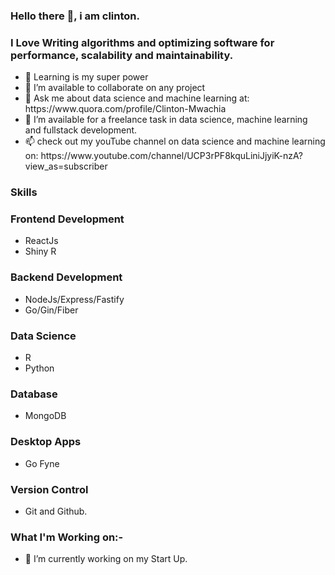 ### Hello there 👋, i am clinton.
### I Love Writing algorithms and optimizing software for performance, scalability and maintainability.
<ul>
  <li>🌱 Learning is my super power</li>
  <li>👯 I’m available to collaborate on any project</li>
  <li>💬 Ask me about data science and machine learning at: https://www.quora.com/profile/Clinton-Mwachia</li>
  <li>🔭 I’m available for a freelance task in data science, machine learning and fullstack development.</li>
  <li>📫 check out my youTube channel on data science and machine learning on: https://www.youtube.com/channel/UCP3rPF8kquLiniJjyiK-nzA?view_as=subscriber </li>
</ul>

### Skills
<h3>Frontend Development</h3>
<ul>
  <li>ReactJs</li>
  <li>Shiny R </>
</ul>
<h3>Backend Development</h3>
<ul>
  <li>NodeJs/Express/Fastify</li>
  <li>Go/Gin/Fiber</li>
</ul>
<h3>Data Science</h3>
<ul>
  <li>R</li>
  <li>Python</li>
</ul>
<h3>Database</h3>
<ul>
  <li>MongoDB </li>
</ul>
<h3>Desktop Apps</h3>
<ul>
  <li>Go Fyne</li>
</ul>


### Version Control
- Git and Github.

### What I'm Working on:- 

- 🔭 I’m currently working on my Start Up.
<!--
**clinton-mwachia/clinton-mwachia** is a ✨ _special_ ✨ repository because its `README.md` (this file) appears on your GitHub profile.

Here are some ideas to get you started:

- 🔭 I’m currently working on ...
- 🌱 I’m currently learning ...
- 👯 I’m looking to collaborate on ...
- 🤔 I’m looking for help with ...
- 💬 Ask me about ...
- 📫 How to reach me: ...
- 😄 Pronouns: ...
- ⚡ Fun fact: ...
-->
